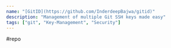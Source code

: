 ```yaml
---
name: "[GitID](https://github.com/InderdeepBajwa/gitid)"
description: "Management of multiple Git SSH keys made easy"
tags: ["git", "Key-Management", "Security"]
---
```

#repo